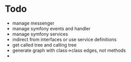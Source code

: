 # Todo

- manage messenger
- manage symfony events and handler
- manage symfony services
- indirect from interfaces or use service definitions
- get called tree and calling tree
- generate graph with class->class edges, not methods
- 
